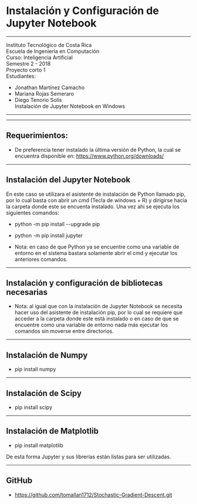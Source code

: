 # Instalación y Configuración de Jupyter Notebook

------------------------------------------------
Instituto Tecnológico de Costa Rica 	      
Escuela de Ingeniería en Computación       
Curso: Inteligencia Artificial	      
Semestre 2 - 2018		 	      
Proyecto corto 1 			      
Estudiantes: 			      
* Jonathan Martínez Camacho 	      
* Mariana Rojas Semeraro 		      
* Diego Tenorio Solís 		      
Instalación de Jupyter Notebook en Windows 
------------------------------------------------

---------------	
Requerimientos:
---------------

* De preferencia tener instalado la última versión de Python, la cual se encuentra disponible en: https://www.python.org/downloads/

--------------------------------
Instalación del Jupyter Notebook
--------------------------------

En este caso se utilizara el asistente de instalación de Python llamado pip, por lo cual basta con abrir un cmd (Tecla de windows + R) y dirigirse hacia la carpeta donde este se encuenta instalado. Una vez ahi se ejecuta los siguientes comandos:

* python -m pip install --upgrade pip
* python -m pip install jupyter

* Nota: en caso de que Python ya se encuentre como una variable de entorno en el sistema bastara solamente abrir el cmd y ejecutar los anteriores comandos.


-----------------------------------------------------
Instalación y configuración de bibliotecas necesarias
-----------------------------------------------------

* Nota: al igual que con la instalación de Jupyter Notebook se necesita hacer uso del asistente de instalación pip, por lo cual se requiere que acceder a la carpeta donde este está instalado o en caso de que se encuentre como una variable de entorno nada más ejecutar los comandos sin moverse entre directorios.

-------------------------
Instalación de Numpy
-------------------------

* pip install numpy

-------------------------
Instalación de Scipy
-------------------------

* pip install scipy

-------------------------
Instalación de Matplotlib
-------------------------

* pip install matplotlib


De esta forma Jupyter y sus librerías están listas para ser utilizadas.

-------------
GitHub
-------------

* https://github.com/tomallan1712/Stochastic-Gradient-Descent.git
